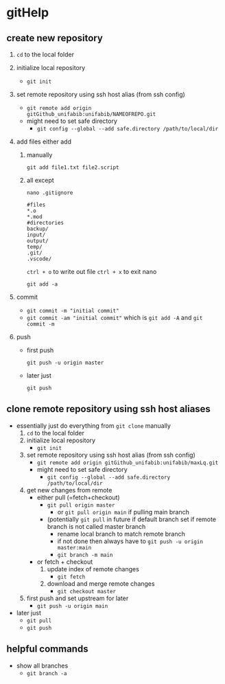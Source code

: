 # gitHelp

## create new repository
1. `cd` to the local folder
1. initialize local repository
    - `git init`
1. set remote repository using ssh host alias (from ssh config)
    - `git remote add origin gitGithub_unifabib:unifabib/NAMEOFREPO.git`
    - might need to set safe directory
      - `git config --global --add safe.directory /path/to/local/dir`
1. add files either add
    1. manually

       `git add file1.txt file2.script`
    1. all except

       `nano .gitignore`
       
          ```
          #files
          *.o
          *.mod
          #directories
          backup/
          input/
          output/
          temp/
          .git/
          .vscode/
          ```
          `ctrl + o` to write out file
          `ctrl + x` to exit nano
       
       `git add -a`
          
1. commit
    - `git commit -m "initial commit"`
    - `git commit -am "initial commit"`
       which is `git add -A` and `git commit -m`
1. push
    - first push
    
      `git push -u origin master`
    - later just

      `git push`

## clone remote repository using ssh host aliases
- essentially just do everything from `git clone` manually
  1. `cd` to the local folder
  1. initialize local repository
      - `git init`
  1. set remote repository using ssh host alias (from ssh config)
      - `git remote add origin gitGithub_unifabib:unifabib/maxLq.git`
      - might need to set safe directory
        - `git config --global --add safe.directory /path/to/local/dir`
  1. get new changes from remote
      - either pull (=fetch+checkout)
        - `git pull origin master`
          - or `git pull origin main` if pulling main branch    
        - (potentially `git pull` in future if default branch set
        if remote branch is not called master branch
          - rename local branch to match remote branch
          - if not done then always have to `git push -u origin master:main`
          - `git branch -m main`
      - or fetch + checkout
        1. update index of remote changes
            - `git fetch`
        1. download and merge remote changes
            - `git checkout master`
  1. first push and set upstream for later
     - `git push -u origin main`
- later just
  - `git pull`
  - `git push`
     

## helpful commands
- show all branches
    - `git branch -a`
